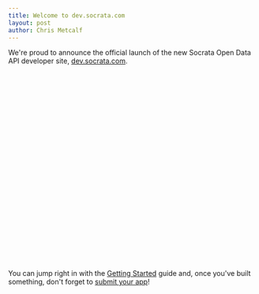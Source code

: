 ```yaml
--- 
title: Welcome to dev.socrata.com
layout: post
author: Chris Metcalf
---
```


We're proud to announce the official launch of the new Socrata Open Data API developer site, [dev.socrata.com](http://dev.socrata.com).

<object width="640" height="385"><param name="movie" value="http://www.youtube.com/v/YlKzXTrTLOQ&amp;hl=en_US&amp;fs=1?color1=0x3a3a3a&amp;color2=0x999999&amp;hd=1"></param><param name="allowFullScreen" value="true"></param><param name="allowscriptaccess" value="always"></param><embed src="http://www.youtube.com/v/YlKzXTrTLOQ&amp;hl=en_US&amp;fs=1?color1=0x3a3a3a&amp;color2=0x999999&amp;hd=1" type="application/x-shockwave-flash" allowscriptaccess="always" allowfullscreen="true" width="640" height="385"></embed></object>

You can jump right in with the [Getting Started](/getting-started) guide and, once you've built something, don't forget to [submit your app](/submit-your-app/)!
